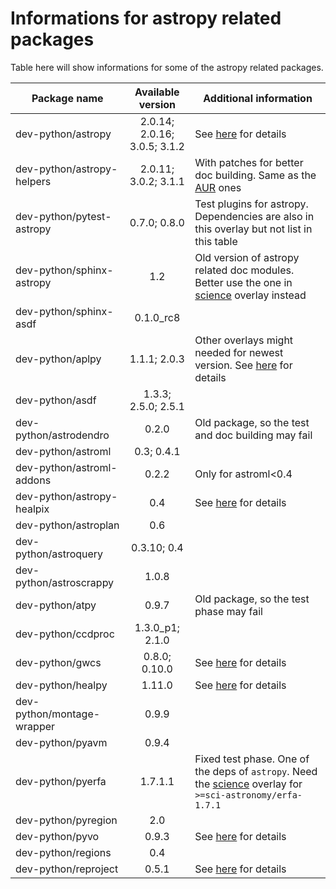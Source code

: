 # Informations for astropy related packages
Table here will show informations for some of the astropy related packages.

Package name | Available version | Additional information
------------ | :---------------: | ----------------------
dev-python/astropy          | 2.0.14; 2.0.16; 3.0.5; 3.1.2 | See [here](https://github.com/Universebenzene/benzene-overlay/tree/master/dev-python/astropy#note-for-astropy) for details
dev-python/astropy-helpers  | 2.0.11; 3.0.2; 3.1.1         | With patches for better doc building. Same as the [AUR](https://aur.archlinux.org/packages/python-astropy-helpers/) ones
dev-python/pytest-astropy   | 0.7.0; 0.8.0                 | Test plugins for astropy. Dependencies are also in this overlay but not list in this table
dev-python/sphinx-astropy   | 1.2                          | Old version of astropy related doc modules. Better use the one in [science](https://wiki.gentoo.org/wiki/Project:Science) overlay instead
dev-python/sphinx-asdf      | 0.1.0\_rc8                   |
dev-python/aplpy            | 1.1.1; 2.0.3                 | Other overlays might needed for newest version. See [here](https://github.com/Universebenzene/benzene-overlay/tree/master/dev-python/aplpy#note-for-aplpy) for details
dev-python/asdf             | 1.3.3; 2.5.0; 2.5.1          |
dev-python/astrodendro      | 0.2.0                        | Old package, so the test and doc building may fail
dev-python/astroml          | 0.3; 0.4.1                   |
dev-python/astroml-addons   | 0.2.2                        | Only for astroml<0.4
dev-python/astropy-healpix  | 0.4                          | See [here](https://github.com/Universebenzene/benzene-overlay/tree/master/dev-python/astropy-healpix#note-for-astropy-healpix) for details
dev-python/astroplan        | 0.6                          |
dev-python/astroquery       | 0.3.10; 0.4                  |
dev-python/astroscrappy     | 1.0.8                        |
dev-python/atpy             | 0.9.7                        | Old package, so the test phase may fail
dev-python/ccdproc          | 1.3.0\_p1; 2.1.0             |
dev-python/gwcs             | 0.8.0; 0.10.0                | See [here](https://github.com/Universebenzene/benzene-overlay/tree/master/dev-python/gwcs#note-for-gwcs) for details
dev-python/healpy           | 1.11.0                       | See [here](https://github.com/Universebenzene/benzene-overlay/tree/master/dev-python/healpy#note-for-healpy) for details
dev-python/montage-wrapper  | 0.9.9                        |
dev-python/pyavm            | 0.9.4                        |
dev-python/pyerfa           | 1.7.1.1                      | Fixed test phase. One of the deps of `astropy`. Need the [science](https://wiki.gentoo.org/wiki/Project:Science) overlay for `>=sci-astronomy/erfa-1.7.1`
dev-python/pyregion         | 2.0                          |
dev-python/pyvo             | 0.9.3                        | See [here](https://github.com/Universebenzene/benzene-overlay/tree/master/dev-python/pyvo#note-for-pyvo) for details
dev-python/regions          | 0.4                          |
dev-python/reproject        | 0.5.1                        | See [here](https://github.com/Universebenzene/benzene-overlay/tree/master/dev-python/reproject#note-for-reproject) for details
